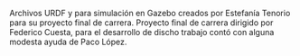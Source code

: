 Archivos  URDF y para simulación en Gazebo creados por Estefanía Tenorio para su proyecto final de carrera. Proyecto final de carrera dirigido por Federico Cuesta, para el desarrollo de discho trabajo contó con alguna modesta ayuda de Paco López.
